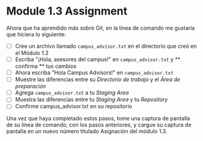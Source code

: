 # Module 1.3 Assignment

Ahora que ha aprendido más sobre Git, en la línea de comando me gustaría que hiciera lo siguiente:

- [ ] Cree un archivo llamado `campus_advisor.txt` en el directorio que creó en el Módulo 1.2
- [ ] Escriba "¡Hola, asesores del campus!" en `campus_advisor.txt` y ** confirma ** tus cambios
- [ ] Ahora escriba "Hola Campus Advisors!" en `campus_advisor.txt`
- [ ] Muestre las diferencias entre su _Directorio de trabajo_ y el _Área de preparación_
- [ ] Agrega `campus_advisor.txt` a tu _Staging Area_
- [ ] Muestra las diferencias entre tu _Staging Area_ y tu _Repository_
- [ ] Confirme campus_advisor.txt en su repositorio

Una vez que haya completado estos pasos, tome una captura de pantalla de su línea de comando, con los pasos anteriores,
y cargue su captura de pantalla en un nuevo número titulado Asignación del módulo 1.3.

